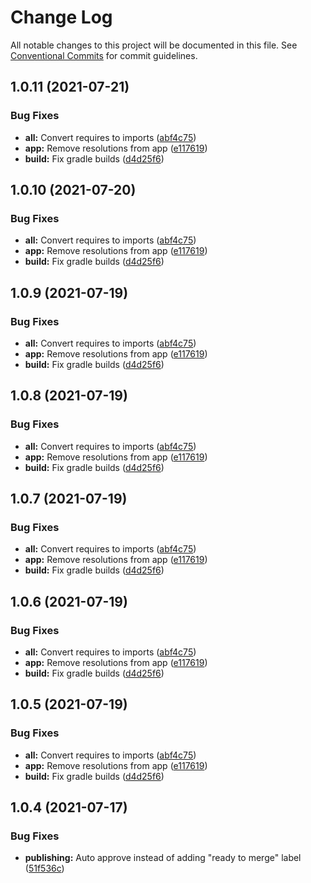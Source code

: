 # Change Log

All notable changes to this project will be documented in this file.
See [Conventional Commits](https://conventionalcommits.org) for commit guidelines.

## 1.0.11 (2021-07-21)


### Bug Fixes

* **all:** Convert requires to imports ([abf4c75](https://github.com/spinnaker/deck/commit/abf4c7590ee4bf84adfb1624c5aafcaccf829be5))
* **app:** Remove resolutions from app ([e117619](https://github.com/spinnaker/deck/commit/e1176195b4eb72f049b7901f719a1a9144c4a2b2))
* **build:** Fix gradle builds ([d4d25f6](https://github.com/spinnaker/deck/commit/d4d25f6a4ec1e615d29942193bfd5ddd6273440f))





## 1.0.10 (2021-07-20)


### Bug Fixes

* **all:** Convert requires to imports ([abf4c75](https://github.com/spinnaker/deck/commit/abf4c7590ee4bf84adfb1624c5aafcaccf829be5))
* **app:** Remove resolutions from app ([e117619](https://github.com/spinnaker/deck/commit/e1176195b4eb72f049b7901f719a1a9144c4a2b2))
* **build:** Fix gradle builds ([d4d25f6](https://github.com/spinnaker/deck/commit/d4d25f6a4ec1e615d29942193bfd5ddd6273440f))





## 1.0.9 (2021-07-19)


### Bug Fixes

* **all:** Convert requires to imports ([abf4c75](https://github.com/spinnaker/deck/commit/abf4c7590ee4bf84adfb1624c5aafcaccf829be5))
* **app:** Remove resolutions from app ([e117619](https://github.com/spinnaker/deck/commit/e1176195b4eb72f049b7901f719a1a9144c4a2b2))
* **build:** Fix gradle builds ([d4d25f6](https://github.com/spinnaker/deck/commit/d4d25f6a4ec1e615d29942193bfd5ddd6273440f))





## 1.0.8 (2021-07-19)


### Bug Fixes

* **all:** Convert requires to imports ([abf4c75](https://github.com/spinnaker/deck/commit/abf4c7590ee4bf84adfb1624c5aafcaccf829be5))
* **app:** Remove resolutions from app ([e117619](https://github.com/spinnaker/deck/commit/e1176195b4eb72f049b7901f719a1a9144c4a2b2))
* **build:** Fix gradle builds ([d4d25f6](https://github.com/spinnaker/deck/commit/d4d25f6a4ec1e615d29942193bfd5ddd6273440f))





## 1.0.7 (2021-07-19)


### Bug Fixes

* **all:** Convert requires to imports ([abf4c75](https://github.com/spinnaker/deck/commit/abf4c7590ee4bf84adfb1624c5aafcaccf829be5))
* **app:** Remove resolutions from app ([e117619](https://github.com/spinnaker/deck/commit/e1176195b4eb72f049b7901f719a1a9144c4a2b2))
* **build:** Fix gradle builds ([d4d25f6](https://github.com/spinnaker/deck/commit/d4d25f6a4ec1e615d29942193bfd5ddd6273440f))





## 1.0.6 (2021-07-19)


### Bug Fixes

* **all:** Convert requires to imports ([abf4c75](https://github.com/spinnaker/deck/commit/abf4c7590ee4bf84adfb1624c5aafcaccf829be5))
* **app:** Remove resolutions from app ([e117619](https://github.com/spinnaker/deck/commit/e1176195b4eb72f049b7901f719a1a9144c4a2b2))
* **build:** Fix gradle builds ([d4d25f6](https://github.com/spinnaker/deck/commit/d4d25f6a4ec1e615d29942193bfd5ddd6273440f))





## 1.0.5 (2021-07-19)


### Bug Fixes

* **all:** Convert requires to imports ([abf4c75](https://github.com/spinnaker/deck/commit/abf4c7590ee4bf84adfb1624c5aafcaccf829be5))
* **app:** Remove resolutions from app ([e117619](https://github.com/spinnaker/deck/commit/e1176195b4eb72f049b7901f719a1a9144c4a2b2))
* **build:** Fix gradle builds ([d4d25f6](https://github.com/spinnaker/deck/commit/d4d25f6a4ec1e615d29942193bfd5ddd6273440f))





## 1.0.4 (2021-07-17)


### Bug Fixes

* **publishing:** Auto approve instead of adding "ready to merge" label ([51f536c](https://github.com/spinnaker/deck/commit/51f536c275e77854d8f173aeec86412ffbd66b6d))
